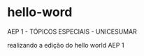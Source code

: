 # hello-word
AEP 1 - TÓPICOS ESPECIAIS - UNICESUMAR
<p> realizando a edição do hello world AEP 1 </p>
